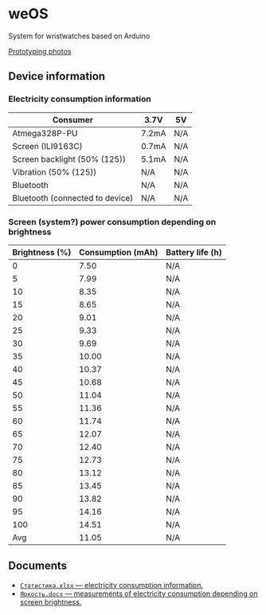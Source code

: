 # weOS
System for wristwatches based on Arduino

[Prototyping photos](pics/README.md)

## Device information
### Electricity consumption information
| Consumer                        | 3.7V  | 5V  |
|---------------------------------|-------|-----|
| Atmega328P-PU                   | 7.2mA | N/A |
| Screen (ILI9163C)               | 0.7mA | N/A |
| Screen backlight (50% (125))    | 5.1mA | N/A |
| Vibration (50% (125))           | N/A   | N/A |
| Bluetooth                       | N/A   | N/A |
| Bluetooth (connected to device) | N/A   | N/A |

### Screen (system?) power consumption depending on brightness
| Brightness (%) | Consumption (mAh) | Battery life (h) |
|----------------|-------------------|------------------|
| 0              | 7.50              | N/A              |
| 5              | 7.99              | N/A              |
| 10             | 8.35              | N/A              |
| 15             | 8.65              | N/A              |
| 20             | 9.01              | N/A              |
| 25             | 9.33              | N/A              |
| 30             | 9.69              | N/A              |
| 35             | 10.00             | N/A              |
| 40             | 10.37             | N/A              |
| 45             | 10.68             | N/A              |
| 50             | 11.04             | N/A              |
| 55             | 11.36             | N/A              |
| 60             | 11.74             | N/A              |
| 65             | 12.07             | N/A              |
| 70             | 12.40             | N/A              |
| 75             | 12.73             | N/A              |
| 80             | 13.12             | N/A              |
| 85             | 13.45             | N/A              |
| 90             | 13.82             | N/A              |
| 95             | 14.16             | N/A              |
| 100            | 14.51             | N/A              |
| Avg            | 11.05             | N/A              |

## Documents
- [`Статистика.xlsx` — electricity consumption information.](docs/Статистика.xlsx)
- [`Яркость.docx` — measurements of electricity consumption depending on screen brightness.](docs/Яркость.docx)
